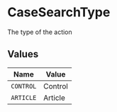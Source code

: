 # CaseSearchType

The type of the action


## Values

| Name      | Value     |
| --------- | --------- |
| `CONTROL` | Control   |
| `ARTICLE` | Article   |